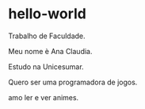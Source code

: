# hello-world
Trabalho de Faculdade.

Meu nome è Ana Claudia.

Estudo na Unicesumar.

Quero ser uma programadora de jogos.

amo ler e ver animes.
